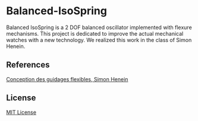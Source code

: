 # Balanced-IsoSpring
Balanced IsoSpring is a 2 DOF balanced oscillator implemented with flexure mechanisms. This project is dedicated to improve the actual mechanical watches with a new technology. We realized this work in the class of Simon Henein.


## References
[Conception des guidages flexibles, Simon Henein](https://www.epflpress.org/product/666/9782889143368/conception-des-guidages-flexibles)

## License
[MIT License](LICENSE)
